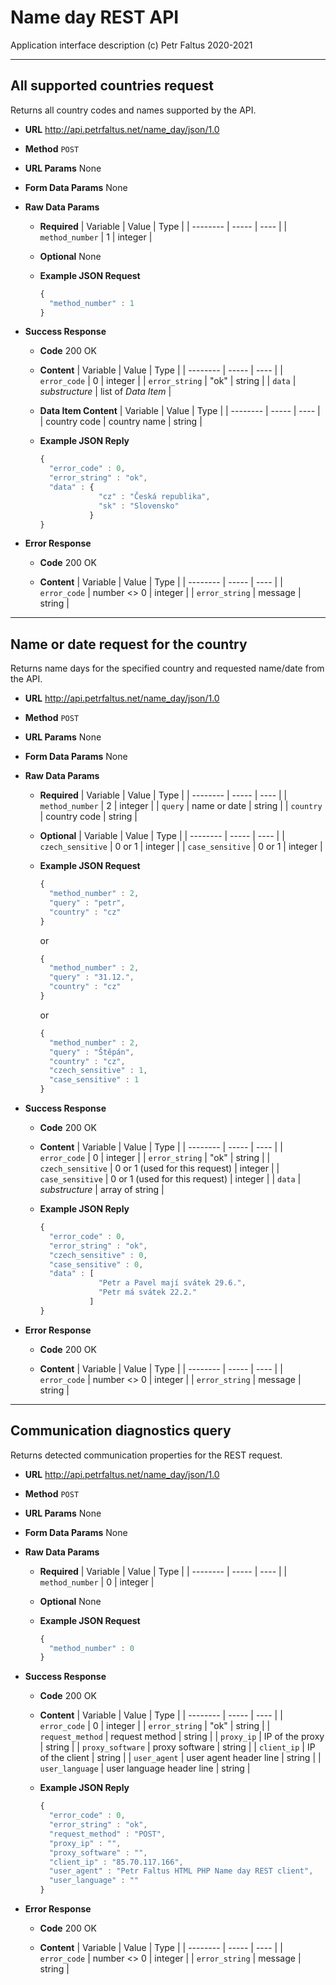 # Name day REST API
Application interface description
(c) Petr Faltus 2020-2021

---
## All supported countries request
Returns all country codes and names supported by the API.

-   **URL**
    <http://api.petrfaltus.net/name_day/json/1.0>

-   **Method**
    `POST`

-   **URL Params**
    None

-   **Form Data Params**
    None

-   **Raw Data Params**
    -   **Required**
        | Variable        | Value | Type    |
        | --------        | ----- | ----    |
        | `method_number` | 1     | integer |

    -   **Optional**
        None

    -   **Example JSON Request**
        ```javascript
        {
          "method_number" : 1
        }
        ```

-   **Success Response**
    -   **Code**
        200 OK

    -   **Content**
        | Variable       | Value          | Type                |
        | --------       | -----          | ----                |
        | `error_code`   | 0              | integer             |
        | `error_string` | "ok"           | string              |
        | `data`         | *substructure* | list of *Data Item* |

    -   **Data Item Content**
        | Variable     | Value        | Type   |
        | --------     | -----        | ----   |
        | country code | country name | string |

    -   **Example JSON Reply**
        ```javascript
        {
          "error_code" : 0,
          "error_string" : "ok",
          "data" : {
                     "cz" : "Česká republika",
                     "sk" : "Slovensko"
                   }
        }
        ```

-   **Error Response**
    -   **Code**
        200 OK

    -   **Content**
        | Variable       | Value       | Type    |
        | --------       | -----       | ----    |
        | `error_code`   | number <> 0 | integer |
        | `error_string` | message     | string  |

---
## Name or date request for the country
Returns name days for the specified country and requested name/date from the API.

-   **URL**
    <http://api.petrfaltus.net/name_day/json/1.0>

-   **Method**
    `POST`

-   **URL Params**
    None

-   **Form Data Params**
    None

-   **Raw Data Params**
    -   **Required**
        | Variable        | Value        | Type    |
        | --------        | -----        | ----    |
        | `method_number` | 2            | integer |
        | `query`         | name or date | string  |
        | `country`       | country code | string  |

    -   **Optional**
        | Variable          | Value  | Type    |
        | --------          | -----  | ----    |
        | `czech_sensitive` | 0 or 1 | integer |
        | `case_sensitive`  | 0 or 1 | integer |

    -   **Example JSON Request**
        ```javascript
        {
          "method_number" : 2,
          "query" : "petr",
          "country" : "cz"
        }
        ```
        or
        ```javascript
        {
          "method_number" : 2,
          "query" : "31.12.",
          "country" : "cz"
        }
        ```
        or
        ```javascript
        {
          "method_number" : 2,
          "query" : "Štěpán",
          "country" : "cz",
          "czech_sensitive" : 1,
          "case_sensitive" : 1
        }
        ```

-   **Success Response**
    -   **Code**
        200 OK

    -   **Content**
        | Variable          | Value                          | Type            |
        | --------          | -----                          | ----            |
        | `error_code`      | 0                              | integer         |
        | `error_string`    | "ok"                           | string          |
        | `czech_sensitive` | 0 or 1 (used for this request) | integer         |
        | `case_sensitive`  | 0 or 1 (used for this request) | integer         |
        | `data`            | *substructure*                 | array of string |

    -   **Example JSON Reply**
        ```javascript
        {
          "error_code" : 0,
          "error_string" : "ok",
          "czech_sensitive" : 0,
          "case_sensitive" : 0,
          "data" : [
                     "Petr a Pavel mají svátek 29.6.",
                     "Petr má svátek 22.2."
                   ]
        }
        ```

-   **Error Response**
    -   **Code**
        200 OK

    -   **Content**
        | Variable       | Value       | Type    |
        | --------       | -----       | ----    |
        | `error_code`   | number <> 0 | integer |
        | `error_string` | message     | string  |

---
## Communication diagnostics query
Returns detected communication properties for the REST request.

-   **URL**
    <http://api.petrfaltus.net/name_day/json/1.0>

-   **Method**
    `POST`

-   **URL Params**
    None

-   **Form Data Params**
    None

-   **Raw Data Params**
    -   **Required**
        | Variable        | Value | Type    |
        | --------        | ----- | ----    |
        | `method_number` | 0     | integer |

    -   **Optional**
        None

    -   **Example JSON Request**
        ```javascript
        {
          "method_number" : 0
        }
        ```

-   **Success Response**
    -   **Code**
        200 OK

    -   **Content**
        | Variable         | Value                     | Type    |
        | --------         | -----                     | ----    |
        | `error_code`     | 0                         | integer |
        | `error_string`   | "ok"                      | string  |
        | `request_method` | request method            | string  |
        | `proxy_ip`       | IP of the proxy           | string  |
        | `proxy_software` | proxy software            | string  |
        | `client_ip`      | IP of the client          | string  |
        | `user_agent`     | user agent header line    | string  |
        | `user_language`  | user language header line | string  |

    -   **Example JSON Reply**
        ```javascript
        {
          "error_code" : 0,
          "error_string" : "ok",
          "request_method" : "POST",
          "proxy_ip" : "",
          "proxy_software" : "",
          "client_ip" : "85.70.117.166",
          "user_agent" : "Petr Faltus HTML PHP Name day REST client",
          "user_language" : ""
        }
        ```

-   **Error Response**
    -   **Code**
        200 OK

    -   **Content**
        | Variable       | Value       | Type    |
        | --------       | -----       | ----    |
        | `error_code`   | number <> 0 | integer |
        | `error_string` | message     | string  |
